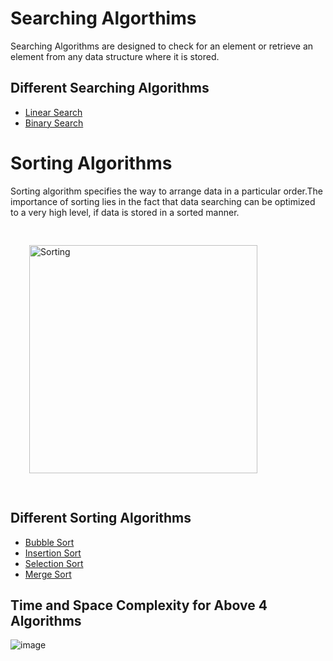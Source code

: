 # Searching Algorthims

Searching Algorithms are designed to check for an element or retrieve an element from any data structure where it is stored.

## Different Searching Algorithms

- [Linear Search](https://github.com/PorkodiVenkatesh/DataStructures/blob/main/Day12/README.md#linear-search)
- [Binary Search](./BinarySearch/README.md)


# Sorting Algorithms

Sorting algorithm specifies the way to arrange data in a particular order.The importance of sorting lies in the fact that data searching can be optimized to a very high level, if data is stored in a sorted manner.


<img style="padding:30px; " width="365" alt="Sorting" src="https://user-images.githubusercontent.com/82796751/173227985-422977a3-b90c-448e-908a-f34c830a2dfe.PNG">


## Different Sorting Algorithms

- [Bubble Sort](./BubbleSort/README.md)
- [Insertion Sort](./InsertionSort/README.md)
- [Selection Sort](./SelectionSort/README.md)
- [Merge Sort](./MergeSort/README.md)

## Time and Space Complexity for Above 4 Algorithms

![image](https://user-images.githubusercontent.com/70228962/174136763-7667ab1e-d543-4033-918d-1cdd0d9c4657.png)

